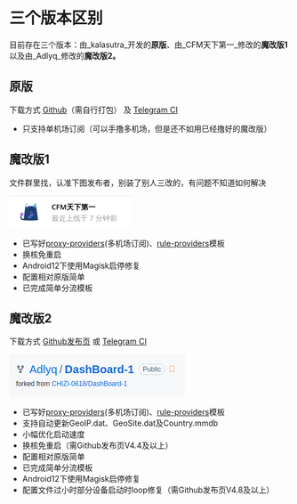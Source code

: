 # 三个版本区别

目前存在三个版本：由_kalasutra_开发的**原版**、由_CFM天下第一_修改的**魔改版1**以及由_Adlyq_修改的**魔改版2。**

## 原版 <a href="#original" id="original"></a>

下载方式 [Github](https://github.com/kalasutra/Clash\_For\_Magisk)（需自行打包） 及 [Telegram CI](https://t.me/db4cm)

* 只支持单机场订阅（可以手撸多机场，但是还不如用已经撸好的魔改版）

## 魔改版1 <a href="#mc1" id="mc1"></a>

文件群里找，认准下图发布者，别装了别人三改的，有问题不知道如何解决

![发布者](.gitbook/assets/a37b84dfed94a7b24ed43.png)

* 已写好[proxy-providers](https://github.com/Dreamacro/clash/wiki/configuration#proxy-providers)(多机场订阅)、[rule-providers](https://github.com/Dreamacro/clash/wiki/premium-core-features#rule-providers)模板
* 换核免重启
* Android12下使用Magisk启停修复
* 配置相对原版简单
* 已完成简单分流模板

## 魔改版2 <a href="#mc2" id="mc2"></a>

下载方式 [Github发布页](https://github.com/Adlyq/DashBoard-1/releases) 或 [Telegram CI](https://t.me/MagiskChangeKing)

![](.gitbook/assets/5b09923a500bb4314af00.png)

* 已写好[proxy-providers](https://github.com/Dreamacro/clash/wiki/configuration#proxy-providers)(多机场订阅)、[rule-providers](https://github.com/Dreamacro/clash/wiki/premium-core-features#rule-providers)模板
* 支持自动更新GeoIP.dat、GeoSite.dat及Country.mmdb
* 小幅优化启动速度
* 换核免重启（需Github发布页V4.4及以上）
* 配置相对原版简单
* 已完成简单分流模板
* Android12下使用Magisk启停修复
* 配置文件过小时部分设备启动时loop修复（需Github发布页V4.8及以上）
